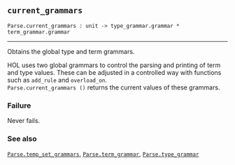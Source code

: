 ## `current_grammars`

``` hol4
Parse.current_grammars : unit -> type_grammar.grammar * term_grammar.grammar
```

------------------------------------------------------------------------

Obtains the global type and term grammars.

HOL uses two global grammars to control the parsing and printing of term
and type values. These can be adjusted in a controlled way with
functions such as `add_rule` and `overload_on`.\
`Parse.current_grammars ()` returns the current values of these
grammars.

### Failure

Never fails.

### See also

[`Parse.temp_set_grammars`](#Parse.temp_set_grammars),
[`Parse.term_grammar`](#Parse.term_grammar),
[`Parse.type_grammar`](#Parse.type_grammar)
